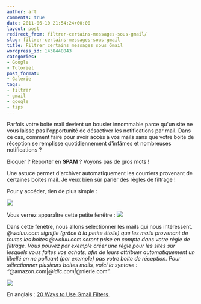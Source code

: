 ```yaml
---
author: art
comments: true
date: 2011-06-10 21:54:24+00:00
layout: post
redirect_from: filtrer-certains-messages-sous-gmail/
slug: filtrer-certains-messages-sous-gmail
title: Filtrer certains messages sous Gmail
wordpress_id: 1438448043
categories:
- Google
- Tutoriel
post_format:
- Galerie
tags:
- filtrer
- gmail
- google
- tips
---
```


Parfois votre boite mail devient un bousier innommable parce qu'un site ne vous laisse pas l'opportunité de désactiver les notifications par mail. Dans ce cas, comment faire pour avoir accès à vos mails sans que votre boite de réception se remplisse quotidiennement d'infâmes et nombreuses notifications ?

Bloquer ? Reporter en **SPAM** ? Voyons pas de gros mots !

Une astuce permet d'archiver automatiquement les courriers provenant de certaines boites mail. Je veux bien sûr parler des règles de filtrage !

Pour y accéder, rien de plus simple :

[![](https://static.irz.fr/2011/06/cerberus-2011-06-10-à-13.28.39-copy1-1024x692.png)](https://static.irz.fr/2011/06/cerberus-2011-06-10-à-13.28.39-copy1.png)

Vous verrez apparaître cette petite fenêtre :
![](https://static.irz.fr/2011/06/cerberus-2011-06-10-à-12.59.25.png)

Dans cette fenêtre, nous allons sélectionner les mails qui nous intéressent. *@waluu.com signifie (grâce à la petite étoile) que les mails provenant de toutes les boites @waluu.com seront prise en compte dans votre règle de filtrage. Vous pouvez par exemple créer une règle pour les sites sur lesquels vous faites vos achats, afin de leurs attribuer automatiquement un libellé en ne polluant (par exemple) pas votre boite de réception. Pour sélectionner plusieurs boites mails, voici la syntaxe : “*@amazon.com|*@ldlc.com|*@nierle.com”.

![](https://static.irz.fr/2011/06/cerberus-2011-06-10-à-13.00.05-copy.png)

En anglais : [20 Ways to Use Gmail Filters](http://www.lifehack.org/articles/technology/20-ways-to-use-gmail-filters.html).
